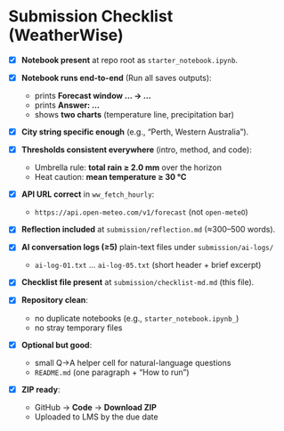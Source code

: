 # Submission Checklist (WeatherWise)

* [x] **Notebook present** at repo root as `starter_notebook.ipynb`.
* [x] **Notebook runs end-to-end** (Run all saves outputs):

  * prints **Forecast window … → …**
  * prints **Answer: …**
  * shows **two charts** (temperature line, precipitation bar)
* [x] **City string specific enough** (e.g., “Perth, Western Australia”).
* [x] **Thresholds consistent everywhere** (intro, method, and code):

  * Umbrella rule: **total rain ≥ 2.0 mm** over the horizon
  * Heat caution: **mean temperature ≥ 30 °C**
* [x] **API URL correct** in `ww_fetch_hourly`:

  * `https://api.open-meteo.com/v1/forecast` (not `open-meteO`)
* [x] **Reflection included** at `submission/reflection.md` (≈300–500 words).
* [x] **AI conversation logs (≥5)** plain-text files under `submission/ai-logs/`

  * `ai-log-01.txt` … `ai-log-05.txt` (short header + brief excerpt)
* [x] **Checklist file present** at `submission/checklist-md.md` (this file).
* [x] **Repository clean**:

  * no duplicate notebooks (e.g., `starter_notebook.ipynb_`)
  * no stray temporary files
* [x] **Optional but good**:

  * small Q→A helper cell for natural-language questions
  * `README.md` (one paragraph + “How to run”)
* [x] **ZIP ready**:

  * GitHub → **Code** → **Download ZIP**
  * Uploaded to LMS by the due date
